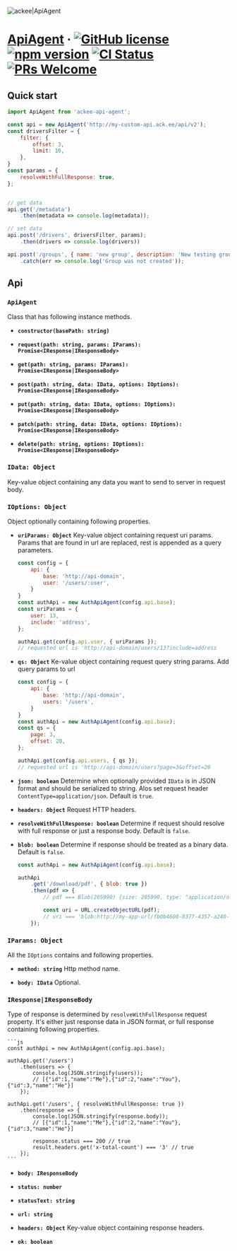 ![ackee|ApiAgent](https://img.ack.ee/ackee/image/github/js)
# [ApiAgent](https://reactjs.org/) &middot; [![GitHub license](https://img.shields.io/badge/license-MIT-blue.svg)](https://github.com/AckeeCZ/api-agent/blob/master/LICENSE) [![npm version](https://img.shields.io/npm/v/ackee-api-agent.svg?style=flat)](https://www.npmjs.com/package/ackee-api-agent) [![CI Status](http://img.shields.io/travis/AckeeCZ/api-agent.svg?style=flat)](https://travis-ci.org/AckeeCZ/api-agent) [![PRs Welcome](https://img.shields.io/badge/PRs-welcome-brightgreen.svg)](https://reactjs.org/docs/how-to-contribute.html#your-first-pull-request)

## Quick start

```js
import ApiAgent from 'ackee-api-agent';

const api = new ApiAgent('http://my-custom-api.ack.ee/api/v2');
const driversFilter = {
    filter: {
        offset: 3,
        limit: 10,
    },
}
const params = {
    resolveWithFullResponse: true,
};


// get data
api.get('/metadata')
    .then(metadata => console.log(metadata));

// set data
api.post('/drivers', driversFilter, params);
    .then(drivers => console.log(drivers))

api.post('/groups', { name: 'new group', description: 'New testing group' })
    .catch(err => console.log('Group was not created'));
```

## Api

### `ApiAgent`

Class that has following instance methods.

* **`constructor(basePath: string)`**

* **`request(path: string, params: IParams): Promise<IResponse|IResponseBody>`**

* **`get(path: string, params: IParams): Promise<IResponse|IResponseBody>`**

* **`post(path: string, data: IData, options: IOptions): Promise<IResponse|IResponseBody>`**

* **`put(path: string, data: IData, options: IOptions): Promise<IResponse|IResponseBody>`**

* **`patch(path: string, data: IData, options: IOptions): Promise<IResponse|IResponseBody>`**

* **`delete(path: string, options: IOptions): Promise<IResponse|IResponseBody>`**

### `IData: Object`
Key-value object containing any data you want to send to server in request body.

### `IOptions: Object`

Object optionally containing following properties.

* **`uriParams: Object`**
Key-value object containing request uri params. Params that are found in url are replaced,
rest is appended as a query parameters.

    ```js
    const config = {
        api: {
            base: 'http://api-domain',
            user: '/users/:user',
        }
    }
    const authApi = new AuthApiAgent(config.api.base);
    const uriParams = {
        user: 13,
        include: 'address',
    };

    authApi.get(config.api.user, { uriParams });
    // requested url is 'http://api-domain/users/13?include=address
    ```

* **`qs: Object`**
Ke-value object containing request query string params. Add query params to url

    ```js
    const config = {
        api: {
            base: 'http://api-domain',
            users: '/users',
        }
    }
    const authApi = new AuthApiAgent(config.api.base);
    const qs = {
        page: 3,
        offset: 20,
    };

    authApi.get(config.api.users, { qs });
    // requested url is 'http://api-domain/users?page=3&offset=20
    ```

* **`json: boolean`**
Determine when optionally provided `IData` is in JSON format and should be serialized to string.
Alos set request header `ContentType=application/json`. Default is `true`.

* **`headers: Object`**
Request HTTP headers.

* **`resolveWithFullResponse: boolean`**
Determine if request should resolve with full response or just a response body. Default is `false`.

* **`blob: boolean`**
Determine if response should be treated as a binary data. Default is `false`.

    ```js
    const authApi = new AuthApiAgent(config.api.base);

    authApi
        .get('/download/pdf', { blob: true })
        .then(pdf => {
            // pdf === Blob(205990) {size: 205990, type: "application/octet-stream"}

            const uri = URL.createObjectURL(pdf);
            // uri === 'blob:http://my-app-url/fb0b4600-8377-4357-a240-8346e94a0384'
        });
    ```

### `IParams: Object`

All the `IOptions` contains and following properties.

* **`method: string`**
 Http method name.

* **`body: IData`**
Optional.

### `IResponse|IResponseBody`

Type of response is determined by `resolveWithFullResponse` request property. It's either
just response data in JSON format, or full response containing following properties.

    ```js
    const authApi = new AuthApiAgent(config.api.base);

    authApi.get('/users')
        .then(users => {
            console.log(JSON.stringify(users));
            // [{"id":1,"name":"Me"},{"id":2,"name":"You"},{"id":3,"name":"He"}]
        });

    authApi.get('/users', { resolveWithFullResponse: true })
        .then(response => {
            console.log(JSON.stringify(response.body));
            // [{"id":1,"name":"Me"},{"id":2,"name":"You"},{"id":3,"name":"He"}]

            response.status === 200 // true
            result.headers.get('x-total-count') === '3' // true
        });
    ```

* **`body: IResponseBody`**

* **`status: number`**

* **`statusText: string`**

* **`url: string`**

* **`headers: Object`**
Key-value object containing response headers.

* **`ok: boolean`**
